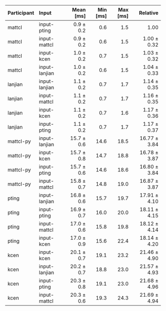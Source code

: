 | Participant | Input | Mean [ms] | Min [ms] | Max [ms] | Relative |
|:---|:---|---:|---:|---:|---:|
| mattcl | input-pting | 0.9 ± 0.2 | 0.6 | 1.5 | 1.00 |
| mattcl | input-mattcl | 0.9 ± 0.2 | 0.6 | 1.5 | 1.00 ± 0.32 |
| mattcl | input-kcen | 1.0 ± 0.2 | 0.7 | 1.5 | 1.03 ± 0.32 |
| mattcl | input-lanjian | 1.0 ± 0.2 | 0.6 | 1.5 | 1.04 ± 0.33 |
| lanjian | input-lanjian | 1.1 ± 0.2 | 0.7 | 1.7 | 1.14 ± 0.35 |
| lanjian | input-mattcl | 1.1 ± 0.2 | 0.7 | 1.7 | 1.16 ± 0.35 |
| lanjian | input-kcen | 1.1 ± 0.2 | 0.7 | 1.6 | 1.17 ± 0.36 |
| lanjian | input-pting | 1.1 ± 0.2 | 0.7 | 1.7 | 1.17 ± 0.37 |
| mattcl-py | input-lanjian | 15.7 ± 0.6 | 14.6 | 18.5 | 16.77 ± 3.84 |
| mattcl-py | input-kcen | 15.7 ± 0.8 | 14.7 | 18.8 | 16.78 ± 3.87 |
| mattcl-py | input-pting | 15.7 ± 0.6 | 14.6 | 18.6 | 16.80 ± 3.84 |
| mattcl-py | input-mattcl | 15.8 ± 0.7 | 14.8 | 19.0 | 16.87 ± 3.87 |
| pting | input-lanjian | 16.8 ± 0.6 | 15.7 | 19.7 | 17.91 ± 4.10 |
| pting | input-pting | 16.9 ± 0.7 | 16.0 | 20.0 | 18.11 ± 4.15 |
| pting | input-mattcl | 17.0 ± 0.6 | 15.8 | 19.8 | 18.12 ± 4.14 |
| pting | input-kcen | 17.0 ± 0.9 | 15.6 | 22.4 | 18.14 ± 4.20 |
| kcen | input-kcen | 20.1 ± 0.7 | 19.1 | 23.2 | 21.46 ± 4.90 |
| kcen | input-lanjian | 20.2 ± 0.7 | 18.8 | 23.0 | 21.57 ± 4.93 |
| kcen | input-pting | 20.3 ± 0.8 | 19.1 | 23.0 | 21.68 ± 4.96 |
| kcen | input-mattcl | 20.3 ± 0.6 | 19.3 | 24.3 | 21.69 ± 4.94 |
